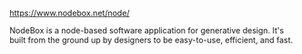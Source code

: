https://www.nodebox.net/node/

  NodeBox is a node-based software application for generative design. It's built from the ground up by designers to be easy-to-use, efficient, and fast.
